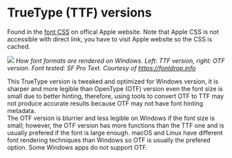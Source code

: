 # TrueType (TTF) versions
Found in the [font CSS](https://www.apple.com/wss/fonts) on offical Apple website. Note that Apple CSS is not accessible with direct link, you have to visit Apple website so the CSS is cached.

![](https://i.imgur.com/gdowbKv.png)
*How font formats are rendered on Windows. Left: TTF version, right: OTF version. Font tested: SF Pro Text. Courtesy of https://fontdrop.info*

This TrueType version is tweaked and optimized for Windows version, it is sharper and more legible than OpenType (OTF) version even the font size is small due to better hinting, therefore, using tools to convert OTF to TTF may not produce accurate results because OTF may not have font hinting metadata.  
The OTF version is blurrier and less legible on Windows if the font size is small; however, the OTF version has more functions than the TTF one and is usually prefered if the font is large enough. macOS and Linux have different font rendering techniques than Windows so OTF is usually the prefered option. Some Windows apps do not support OTF.
